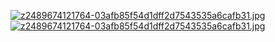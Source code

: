 [![z2489674121764-03afb85f54d1dff2d7543535a6cafb31.jpg](https://i.imgur.com/gQNjQg1.jpg)](https://i.imgur.com/gQNjQg1.jpg)
[![z2489674121764-03afb85f54d1dff2d7543535a6cafb31.jpg](https://dl.dropboxusercontent.com/s/s2vjpmy67d55p62/253c587fca593f076648.jpg?dl=0)](https://dl.dropboxusercontent.com/s/s2vjpmy67d55p62/253c587fca593f076648.jpg?dl=0)
